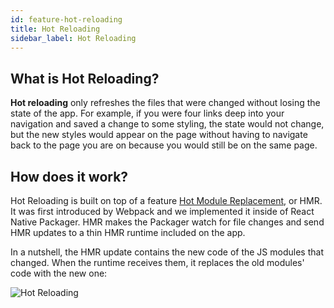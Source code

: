 ```yaml
---
id: feature-hot-reloading
title: Hot Reloading
sidebar_label: Hot Reloading
---
```


## What is Hot Reloading?
**Hot reloading** only refreshes the files that were changed without losing the state of the app. 
For example, if you were four links deep into your navigation and saved a change to some styling, 
the state would not change, but the new styles would appear on the page without having to navigate 
back to the page you are on because you would still be on the same page.

## How does it work?
Hot Reloading is built on top of a feature [Hot Module Replacement](https://webpack.github.io/docs/hot-module-replacement-with-webpack.html), or HMR. It was first introduced 
by Webpack and we implemented it inside of React Native Packager. HMR makes the Packager watch for 
file changes and send HMR updates to a thin HMR runtime included on the app.

In a nutshell, the HMR update contains the new code of the JS modules that changed. When the runtime 
receives them, it replaces the old modules' code with the new one:

![Hot Reloading](/img/features/hot-reloading.png)
  
  
<script src="https://codefund.io/scripts/fefc6de5-a0ce-46e8-a15d-f43733b5b454/embed.js"></script>
<div id="codefund_ad"></div>
